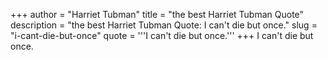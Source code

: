 +++
author = "Harriet Tubman"
title = "the best Harriet Tubman Quote"
description = "the best Harriet Tubman Quote: I can't die but once."
slug = "i-cant-die-but-once"
quote = '''I can't die but once.'''
+++
I can't die but once.
